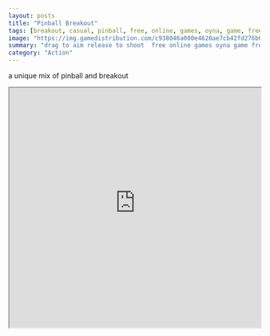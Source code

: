 ```yaml
---
layout: posts
title: "Pinball Breakout"
tags: [breakout, casual, pinball, free, online, games, oyna, game, free, games, play, play, games]
image: "https://img.gamedistribution.com/c938046a000e4620ae7cb42fd276b0e4-512x512.jpeg"
summary: "drag to aim release to shoot  free online games oyna game free games play play games"
category: "Action"
---
```


a unique mix of pinball and breakout

<iframe width="100%" height="480px;" src="https://html5.gamedistribution.com/c938046a000e4620ae7cb42fd276b0e4/"></iframe>